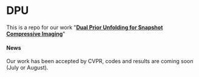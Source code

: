 # DPU
This is a repo for our work "**[Dual Prior Unfolding for Snapshot Compressive Imaging](https://openaccess.thecvf.com/content/CVPR2024/html/Zhang_Dual_Prior_Unfolding_for_Snapshot_Compressive_Imaging_CVPR_2024_paper.html)**"

#### News
Our work has been accepted by CVPR, codes and results are coming soon (July or August).
